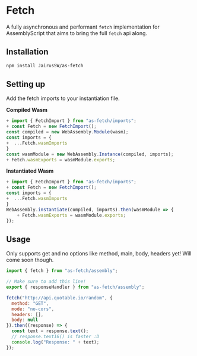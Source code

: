 # Fetch

A fully asynchronous and performant `fetch` implementation for AssemblyScript that aims to bring the full `fetch` api along.

## Installation

```bash
npm install JairusSW/as-fetch
```

## Setting up

Add the fetch imports to your instantiation file.

**Compiled Wasm**
```js
+ import { FetchImport } from "as-fetch/imports";
+ const Fetch = new FetchImport();
const compiled = new WebAssembly.Module(wasm);
const imports = {
+  ...Fetch.wasmImports
}
const wasmModule = new WebAssembly.Instance(compiled, imports);
+ Fetch.wasmExports = wasmModule.exports;
```

**Instantiated Wasm**
```js
+ import { FetchImport } from "as-fetch/imports";
+ const Fetch = new FetchImport();
const imports = {
+  ...Fetch.wasmImports
}
WebAssembly.instantiate(compiled, imports).then(wasmModule => {
    + Fetch.wasmExports = wasmModule.exports;
});
```

## Usage

Only supports get and no options like method, main, body, headers yet!
Will come soon though.

```js
import { fetch } from "as-fetch/assembly";

// Make sure to add this line!
export { responseHandler } from "as-fetch/assembly";

fetch("http://api.quotable.io/random", {
  method: "GET",
  mode: "no-cors",
  headers: [],
  body: null
}).then((response) => {
  const text = response.text();
  // response.text16() is faster :D
  console.log("Response: " + text);
});
```